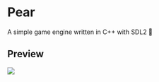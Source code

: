 # Pear
A simple game engine written in C++ with SDL2 🍐

## Preview
<img src="https://media.discordapp.net/attachments/787288446947164193/787701878435217408/simplescreenrecorder-2020-12-13.gif?width=1207&height=679">
